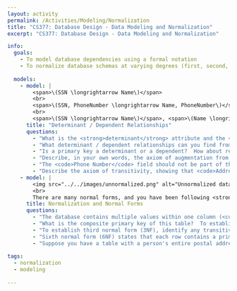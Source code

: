 ```yaml
---
layout: activity
permalink: /Activities/Modeling/Normalization
title: "CS377: Database Design - Data Modeling and Normalization"
excerpt: "CS377: Database Design - Data Modeling and Normalization"

info:
  goals: 
    - To model database dependencies using a formal notation
    - To normalize database schemas at varying degrees (first, second, and third normal forms)
    
  models:
    - model: |
        <span>\(SSN \longrightarrow Name\)</span>
        <br>
        <span>\(SSN, PhoneNumber \longrightarrow Name, PhoneNumber\)</span>
        <br>
        <span>\(SSN \longrightarrow Name\)</span>, <span>\(Name \longrightarrow Address\)</span>
      title: "Determinant / Dependent Relationships"
      questions:
        - "What is the <strong>determinant</strong> attribute and the <strong>dependent</strong> attribute above?  In other words, if you know the determinant, you can look up the dependent value?"
        - "What determinant / dependent relationships can you find from the data schema in the <a href=\"../ERModel\">ER Modeling Activity</a>?"
        - "Is a primary key a determinant or a dependent?  How about records with a foreign key?"
        - "Describe, in your own words, the axiom of augmentation from the second rule above."
        - "The <code>Phone Number</code> field should not be part of the primary key; how can we break up this relationship to create a normalized schema?" 
        - "Describe the axiom of transitivity, showing that <code>Address</code> ultimately depends upon <code>SSN</code> from the third relationship above."         
    - model: |
        <img src="../../images/unnormalized.png" alt="Unnormalized data schema from https://en.wikipedia.org/wiki/Database_normalization under a Creative Commons Attribution-ShareAlike License">
        <br>
        There are many normal forms, and you have been following <strong>unnormalized form</strong> already because you incorporate a primary key in your tables!  We will explore first, second, and third normal forms.
      title: Normalization and Normal Forms
      questions:
        - "The database contains multiple values within one column (<code>Subject</code>).  Normalize to first normal form (1NF) by re-designing this schema to make Subject a dependency in another table, and thus make the <code>Subject</code> value <strong>atomic</strong> (singular valued)."
        - "What is the composite primary key of this table?  To establish second normal form (2NF), establish a single column primary key.  Move the composite key columns into their own table that you can link via a foreign key."
        - "To establish third normal form (3NF), identify any transitive dependencies, and create separate tables for each group of related columns.  This way, no non-key field values depend on one another within the same table."
        - "Sixth normal form (6NF) states that each row contains a primary key and just one additional column!  What is the major drawback that precludes 6NF in practice?  What benefit might be obtained if 6NF were achieved?"
        - "Suppose you have a table with a person's entire postal address in a single column.  How would you normalize this to 1NF?"
        
tags:
  - normalization
  - modeling
  
---
```


